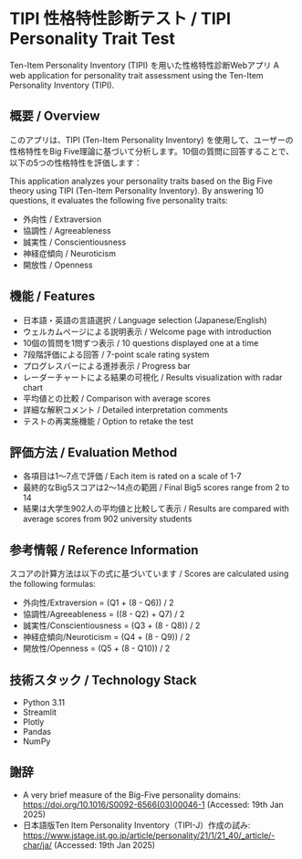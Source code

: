 # TIPI 性格特性診断テスト / TIPI Personality Trait Test

Ten-Item Personality Inventory (TIPI) を用いた性格特性診断Webアプリ
A web application for personality trait assessment using the Ten-Item Personality Inventory (TIPI).

## 概要 / Overview

このアプリは、TIPI (Ten-Item Personality Inventory) を使用して、ユーザーの性格特性をBig Five理論に基づいて分析します。10個の質問に回答することで、以下の5つの性格特性を評価します：

This application analyzes your personality traits based on the Big Five theory using TIPI (Ten-Item Personality Inventory). By answering 10 questions, it evaluates the following five personality traits:

- 外向性 / Extraversion
- 協調性 / Agreeableness
- 誠実性 / Conscientiousness
- 神経症傾向 / Neuroticism
- 開放性 / Openness

## 機能 / Features

- 日本語・英語の言語選択 / Language selection (Japanese/English)
- ウェルカムページによる説明表示 / Welcome page with introduction
- 10個の質問を1問ずつ表示 / 10 questions displayed one at a time
- 7段階評価による回答 / 7-point scale rating system
- プログレスバーによる進捗表示 / Progress bar
- レーダーチャートによる結果の可視化 / Results visualization with radar chart
- 平均値との比較 / Comparison with average scores
- 詳細な解釈コメント / Detailed interpretation comments
- テストの再実施機能 / Option to retake the test

## 評価方法 / Evaluation Method

- 各項目は1〜7点で評価 / Each item is rated on a scale of 1-7
- 最終的なBig5スコアは2〜14点の範囲 / Final Big5 scores range from 2 to 14
- 結果は大学生902人の平均値と比較して表示 / Results are compared with average scores from 902 university students

## 参考情報 / Reference Information

スコアの計算方法は以下の式に基づいています / Scores are calculated using the following formulas:
- 外向性/Extraversion = (Q1 + (8 - Q6)) / 2
- 協調性/Agreeableness = ((8 - Q2) + Q7) / 2
- 誠実性/Conscientiousness = (Q3 + (8 - Q8)) / 2
- 神経症傾向/Neuroticism = (Q4 + (8 - Q9)) / 2
- 開放性/Openness = (Q5 + (8 - Q10)) / 2

## 技術スタック / Technology Stack

- Python 3.11
- Streamlit
- Plotly
- Pandas
- NumPy

## 謝辞
- A very brief measure of the Big-Five personality domains: https://doi.org/10.1016/S0092-6566(03)00046-1 (Accessed: 19th Jan 2025)
- 日本語版Ten Item Personality Inventory（TIPI-J）作成の試み: https://www.jstage.jst.go.jp/article/personality/21/1/21_40/_article/-char/ja/ (Accessed: 19th Jan 2025)
